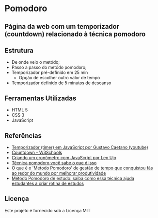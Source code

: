 # Pomodoro

## Página da web com um temporizador (countdown) relacionado à técnica pomodoro

## Estrutura
- De onde veio o metódo;
- Passo a passo do metódo pomodoro;
- Temporizador pré-definido em 25 min
  - Opção de escolher outro valor de tempo
- Temporizador definido de 5 minutos de descanso

## Ferramentas Utilizadas
- HTML 5 
- CSS 3
- JavaScript

## Referências
- [Temporizador (timer) em JavaScript por Gustavo Caetano (youtube)](https://youtu.be/StKqtls2Mz4?si=JFDFCg5qHfGUk075)
- [Countdown - W3Schools](https://www.w3schools.com/howto/howto_js_countdown.asp)
- [Criando um cronômetro com JavaScript por Leo Ujo](https://youtu.be/msyTjg3t4Z8?si=-jts9BW33ezaFTMl)
- [Técnica pomodoro você sabe o que é isso](https://ufsb.edu.br/proaf/proaf/dace/cqv/setor-de-promocao-a-saude-estudantil/acao-bem-estar/tecnica-pomodoro-voce-sabe-o-que-e-isso)
- [O que é o 'Método Pomodoro' de gestão de tempo que conquistou fãs ao redor do mundo por melhorar produtividade](https://www.bbc.com/portuguese/geral-55563393)
- [Método Pomodoro de estudo: saiba como essa técnica ajuda estudantes a criar rotina de estudos](https://conexao.pucminas.br/blog/dicas/metodo-pomodoro-de-estudo/)
            
   

## Licença
Este projeto é fornecido sob a Licença MIT 




 
